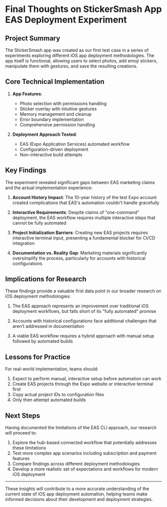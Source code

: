# Final Thoughts on StickerSmash App EAS Deployment Experiment

## Project Summary

The StickerSmash app was created as our first test case in a series of experiments exploring different iOS app deployment methodologies. The app itself is functional, allowing users to select photos, add emoji stickers, manipulate them with gestures, and save the resulting creations.

## Core Technical Implementation

1. **App Features**:
   - Photo selection with permissions handling
   - Sticker overlay with intuitive gestures
   - Memory management and cleanup
   - Error boundary implementation
   - Comprehensive permission handling

2. **Deployment Approach Tested**:
   - EAS (Expo Application Services) automated workflow
   - Configuration-driven deployment
   - Non-interactive build attempts

## Key Findings

The experiment revealed significant gaps between EAS marketing claims and the actual implementation experience:

1. **Account History Impact**: The 10-year history of the test Expo account created complications that EAS's automation couldn't handle gracefully

2. **Interactive Requirements**: Despite claims of "one-command" deployment, the EAS workflow requires multiple interactive steps that cannot be fully automated

3. **Project Initialization Barriers**: Creating new EAS projects requires interactive terminal input, presenting a fundamental blocker for CI/CD integration

4. **Documentation vs. Reality Gap**: Marketing materials significantly oversimplify the process, particularly for accounts with historical configurations

## Implications for Research

These findings provide a valuable first data point in our broader research on iOS deployment methodologies:

1. The EAS approach represents an improvement over traditional iOS deployment workflows, but falls short of its "fully automated" promise

2. Accounts with historical configurations face additional challenges that aren't addressed in documentation

3. A viable EAS workflow requires a hybrid approach with manual setup followed by automated builds

## Lessons for Practice

For real-world implementation, teams should:

1. Expect to perform manual, interactive setup before automation can work
2. Create EAS projects through the Expo website or interactive terminal first
3. Copy actual project IDs to configuration files
4. Only then attempt automated builds

## Next Steps

Having documented the limitations of the EAS CLI approach, our research will proceed to:

1. Explore the hub-based connected workflow that potentially addresses these limitations
2. Test more complex app scenarios including subscription and payment features
3. Compare findings across different deployment methodologies
4. Develop a more realistic set of expectations and workflows for modern iOS deployment

---

These insights will contribute to a more accurate understanding of the current state of iOS app deployment automation, helping teams make informed decisions about their development and deployment strategies.